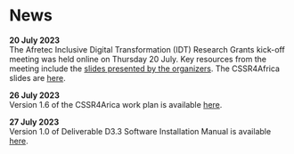 # News

**20 July 2023**  
The Afretec Inclusive Digital Transformation (IDT) Research Grants kick-off meeting was held online on Thursday 20 July.  Key resources from the meeting include the <a href="https://docs.google.com/presentation/d/e/2PACX-1vTHtLY4z_utxNVQjGYs_xXnoHp2brG9VmxNLoibiE4NdqZqYQUTHyty_dCJ1vsWcw/pub">slides presented by the organizers</a>.
The CSSR4Africa slides are [here](https://cssr4africa.github.io/meetings/2023-07-20_CSSR4Africa.pdf).

**26 July 2023**  
Version 1.6 of the CSSR4Arica work plan is available [here](https://cssr4africa.github.io/workplan/CSSR4Africa_Work_Plan.pdf).

**27 July 2023**  
Version 1.0 of Deliverable D3.3 Software Installation Manual is available [here](https://cssr4africa.github.io/deliverables/CSSR4Africa_Deliverable_D3.3.pdf).

